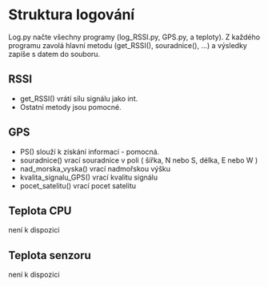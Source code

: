 # Struktura logování
Log.py načte všechny programy (log_RSSI.py, GPS.py, a teploty). Z každého programu zavolá hlavní metodu (get_RSSI(), souradnice(), ...) a výsledky zapíše s datem do souboru.

## RSSI
+ get_RSSI() vrátí sílu signálu jako int.
+ Ostatní metody jsou pomocné.

## GPS
+ PS() slouží k získání informací - pomocná.
+ souradnice() vrací souradnice v poli ( šířka, N nebo S, délka, E nebo W )
+ nad_morska_vyska() vrací nadmořskou výšku
+ kvalita_signalu_GPS() vrací kvalitu signálu
+ pocet_satelitu() vrací pocet satelitu

## Teplota CPU
není k dispozici

## Teplota senzoru
není k dispozici
